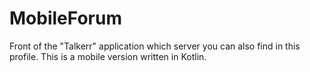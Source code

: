 # MobileForum
Front of the "Talkerr" application which server you can also find in this profile. This is a mobile version written in Kotlin.
